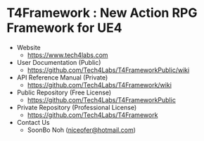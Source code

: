 # T4Framework : New Action RPG Framework for UE4

- Website
  - <https://www.tech4labs.com>
- User Documentation (Public)
  - <https://github.com/Tech4Labs/T4FrameworkPublic/wiki>
- API Reference Manual (Private)
  - <https://github.com/Tech4Labs/T4Framework/wiki>
- Public Repository (Free License)
  - <https://github.com/Tech4Labs/T4FrameworkPublic>
- Private Repository (Professional License)
  - <https://github.com/Tech4Labs/T4Framework>
- Contact Us
  - SoonBo Noh (<niceofer@hotmail.com>)
